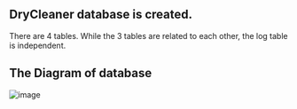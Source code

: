 
## DryCleaner database is created. 
  There are 4 tables. While the 3 tables are related to each other, the log table is independent.
  
  ## The Diagram of database
  
![image](https://user-images.githubusercontent.com/61564397/149667138-068a0488-dac5-432e-8151-10881de82af8.png)
